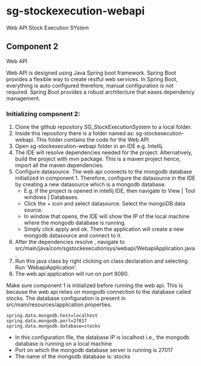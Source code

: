 # sg-stockexecution-webapi
Web API Stock Execution SYstem 


## **Component 2** 

Web API

Web API is designed using Java Spring boot framework. Spring Boot provides a flexible way to create restful web services. In Spring Boot, everything is auto configured therefore, manual configuration is not required. Spring Boot provides a robust architecture that eases dependency management.  
  
### **Initializing component 2:**  

1. Clone the github repository  SG_StockExecutionSystem to a local folder.
2. Inside this repository there is a folder named as: sg-stockexecution-webapi. This folder contains the code for the Web API
3. Open sg-stockexecution-webapi folder in an IDE e.g. Intellij. 
4. The IDE will resolve dependencies needed for the project. Alternatively, build the project with mvn package. This is a maven project hence, import all the maven dependencies.   
5. Configure datasource. The web api connects to the mongodb database initialized in component 1. Therefore, configure the datasource in the IDE by creating a new datasource which is a mongodb database.
    - E.g. if the project is opened in  intellij IDE, then navigate to View | Tool windows | Databases. 
    - Click the + icon and select datasource. Select the mongoDB data source. 
    - In window that opens, the IDE will show the IP of the local machine where the mongodb database is running. 
    - Simply click apply and ok. Then the application will create a new mongodb datasource and connect to it.     
6. After the dependencies resolve , navigate to src/main/java/com/sgstockexecutionsys/webapi/WebapiApplication.java. 
7. Run this java class by right clicking on class declaration and selecting Run 'WebapiApplication'. 
8. The web api application will run on port 8080. 

Make sure component 1 is initialized before running the web api. This is because the web api relies on mongodb connection to the database called stocks. 
The database configuration is present in src/main/resources/application.properties. 

```
spring.data.mongodb.host=localhost
spring.data.mongodb.port=27017
spring.data.mongodb.database=stocks

```

- In this configuration file, the database IP is localhost i.e., the mongodb database is running on a local machine
- Port on which the mongodb database server is running is 27017
- The name of the mongodb database is: stocks   
